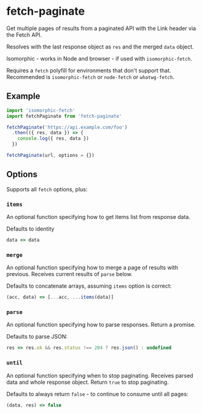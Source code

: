 # fetch-paginate

Get multiple pages of results from a paginated API with the Link header via the Fetch API.

Resolves with the last response object as `res` and the merged `data` object.

Isomorphic - works in Node and browser - if used with `isomorphic-fetch`.

Requires a `fetch` polyfill for environments that don't support that.
Recommended is `isomorphic-fetch` or `node-fetch` or `whatwg-fetch`.

## Example

```js
import 'isomorphic-fetch'
import fetchPaginate from 'fetch-paginate'

fetchPaginate('https://api.example.com/foo')
  .then(({ res, data }) => {
    console.log({ res, data })
  })
```

```js
fetchPaginate(url, options = {})
```

## Options

Supports all `fetch` options, plus:

### `items`

An optional function specifying how to get items list from response data.

Defaults to identity

```js
data => data
```

### `merge`

An optional function specifying how to merge a page of results with previous. Receives current results of `parse` below.

Defaults to concatenate arrays, assuming `items` option is correct:

```js
(acc, data) => [...acc, ...items(data)]
```

### `parse`

An optional function specifying how to parse responses. Return a promise.

Defaults to parse JSON:

```js
res => res.ok && res.status !== 204 ? res.json() : undefined
```

### `until`

An optional function specifying when to stop paginating. Receives parsed data and whole response object. Return `true` to stop paginating.

Defaults to always return `false` - to continue to consume until all pages:

```js
(data, res) => false
```
